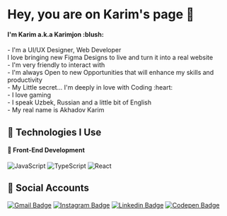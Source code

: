 # Hey, you are on Karim's page 👋

<h4>I'm Karim a.k.a Karimjon :blush: <br /></h4>
- I'm a UI/UX Designer, Web Developer <br />
 I love bringing new Figma Designs to live and turn it into a real website <br/>
- I'm very friendly to interact with <br />
- I'm always Open to new Opportunities that will enhance my skills and productivity<br />
- My Little secret... I'm deeply in love with Coding :heart:<br />
- I love gaming <br />
- I speak Uzbek, Russian and a little bit of English<br />
- My real name is Akhadov Karim<br />




## 💁 Technologies I Use

#### 🎨 Front-End Development
![JavaScript](https://img.shields.io/badge/-JavaScript-black?style=for-the-badge&logo=javascript)
![TypeScript](https://img.shields.io/badge/-TypeScript-white?style=for-the-badge&logo=typescript)
![React](https://img.shields.io/badge/-React-darkblue?style=for-the-badge&logo=react&logoColor=white)


## 💁 Social Accounts

[![Gmail Badge](https://img.shields.io/badge/-Gmail-c14438?style=for-the-badge&logo=Gmail&logoColor=white&link=mailto:ahadovkarim@gmail.com)](mailto:ahadovkarim@gmail.com)
[![Instagram Badge](https://img.shields.io/badge/-Instagram-purple?style=for-the-badge&logo=instagram&logoColor=white&link=https://instagram.com/akhadovkarim/)](https://instagram.com/akhadovkarim/)
[![Linkedin Badge](https://img.shields.io/badge/-LinkedIn-blue?style=for-the-badge&logo=Linkedin&logoColor=white&link=https://www.linkedin.com/in/akhadovkarim/)](https://www.linkedin.com/in/akhadovkarim/)
[![Codepen Badge](https://img.shields.io/badge/-Codepen-gray?style=for-the-badge&logo=Codepen&logoColor=white&link=https://codepen.io/akhadovkarim)](https://codepen.io/akhadovkarim/)
